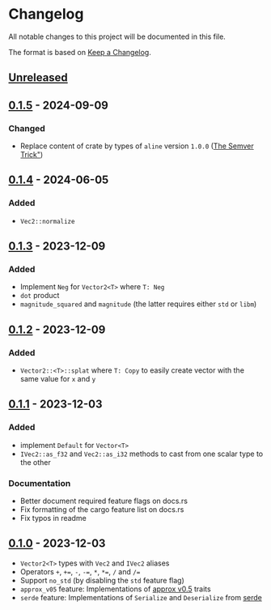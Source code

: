# Changelog

All notable changes to this project will be documented in this file.

The format is based on [Keep a Changelog](https://keepachangelog.com/en/1.0.0/).


## [Unreleased]


## [0.1.5] - 2024-09-09

### Changed

* Replace content of crate by types of `aline` version `1.0.0` ([The Semver Trick"](https://github.com/dtolnay/semver-trick))


## [0.1.4] - 2024-06-05


### Added

* `Vec2::normalize`


## [0.1.3] - 2023-12-09


### Added

* Implement `Neg` for `Vector2<T>` where `T: Neg`
* `dot` product
* `magnitude_squared` and `magnitude` (the latter requires either `std` or `libm`)


## [0.1.2] - 2023-12-09

### Added

* `Vector2::<T>::splat` where `T: Copy` to easily create vector with the same value for `x` and `y`


## [0.1.1] - 2023-12-03

### Added

* implement `Default` for `Vector<T>`
* `IVec2::as_f32` and `Vec2::as_i32` methods to cast from one scalar type to the other


### Documentation

* Better document required feature flags on docs.rs
* Fix formatting of the cargo feature list on docs.rs
* Fix typos in readme


## [0.1.0] - 2023-12-03

* `Vector2<T>` types with `Vec2` and `IVec2` aliases
* Operators `+`, `+=`, `-`, `-=`, `*`, `*=`, `/` and `/=`
* Support `no_std` (by disabling the `std` feature flag)
* `approx_v05` feature: Implementations of [approx v0.5](https://docs.rs/approx/0.5) traits
* `serde` feature: Implementations of `Serialize` and `Deserialize` from [serde](https://docs.rs/serde/1)


[Unreleased]: https://github.com/jcornaz/beancount_parser_2/compare/v0.1.5...HEAD
[0.1.5]: https://github.com/jcornaz/beancount_parser_2/compare/v0.1.4...v0.1.5
[0.1.4]: https://github.com/jcornaz/beancount_parser_2/compare/v0.1.3...v0.1.4
[0.1.3]: https://github.com/jcornaz/beancount_parser_2/compare/v0.1.2...v0.1.3
[0.1.2]: https://github.com/jcornaz/beancount_parser_2/compare/v0.1.1...v0.1.2
[0.1.1]: https://github.com/jcornaz/beancount_parser_2/compare/v0.1.0...v0.1.1
[0.1.0]: https://github.com/jcornaz/aline/compare/...v0.1.0
